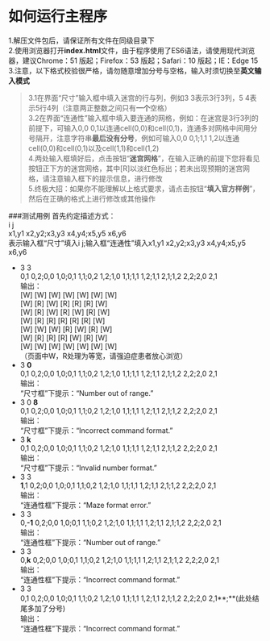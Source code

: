 # 如何运行主程序
1.解压文件包后，请保证所有文件在同级目录下  
2.使用浏览器打开**index.html**文件，由于程序使用了ES6语法，请使用现代浏览器，建议Chrome：51 版起；Firefox：53 版起；Safari：10 版起；IE：Edge 15   
3.注意，以下格式校验很严格，请勿随意增加分号与空格，输入时须切换至**英文输入模式**
>3.1在界面“尺寸”输入框中填入迷宫的行与列，例如3 3表示3行3列，5 4表示5行4列（注意两正整数之间只有**一个**空格）  
>3.2在界面“连通性”输入框中填入要连通的网格，例如：在迷宫是3行3列的前提下，可输入0,0 0,1以连通cell(0,0)和cell(0,1)，连通多对网格中间用分号隔开，注意字符串**最后没有分号**，例如可输入0,0 0,1;1,1 1,2以连通cell(0,0)和cell(0,1)以及cell(1,1)和cell(1,2)   
4.两处输入框填好后，点击按钮“**迷宫网格**”，在输入正确的前提下您将看见按钮正下方的迷宫网格，其中[R]以淡红色标出；若未出现预期的迷宫网格，请注意输入框下的提示信息，进行修改  
5.终极大招：如果你不能理解以上格式要求，请点击按钮“**填入官方样例**”，然后在正确的格式上进行修改或其他操作  

###测试用例
首先约定描述方式：  
i j  
x1,y1 x2,y2;x3,y3 x4,y4;x5,y5 x6,y6  
表示输入框“尺寸”填入i j;输入框“连通性”填入x1,y1 x2,y2;x3,y3 x4,y4;x5,y5 x6,y6  
- 3 3  
0,1 0,2;0,0 1,0;0,1 1,1;0,2 1,2;1,0 1,1;1,1 1,2;1,1 2,1;1,2 2,2;2,0 2,1  
输出：  
[W] [W] [W] [W] [W] [W] [W]  
[W] [R] [W] [R] [R] [R] [W]  
[W] [R] [W] [R] [W] [R] [W]  
[W] [R] [R] [R] [R] [R] [W]  
[W] [W] [W] [R] [W] [R] [W]  
[W] [R] [R] [R] [W] [R] [W]  
[W] [W] [W] [W] [W] [W] [W]  
（页面中W，R处理为等宽，请强迫症患者放心浏览）  
- 3 **0**  
0,1 0,2;0,0 1,0;0,1 1,1;0,2 1,2;1,0 1,1;1,1 1,2;1,1 2,1;1,2 2,2;2,0 2,1  
输出：  
“尺寸框”下提示：“Number out of range​.​”  
- 3 0 **8**  
0,1 0,2;0,0 1,0;0,1 1,1;0,2 1,2;1,0 1,1;1,1 1,2;1,1 2,1;1,2 2,2;2,0 2,1  
输出：  
“尺寸框”下提示：“Incorrect command format​.​​”  
- 3 **k**  
0,1 0,2;0,0 1,0;0,1 1,1;0,2 1,2;1,0 1,1;1,1 1,2;1,1 2,1;1,2 2,2;2,0 2,1  
输出：  
“尺寸框”下提示：“Invalid number format​.”  
- 3 3  
**1**,1 0,2;0,0 1,0;0,1 1,1;0,2 1,2;1,0 1,1;1,1 1,2;1,1 2,1;1,2 2,2;2,0 2,1  
输出：  
“连通性框”下提示：“Maze format error​.”  
- 3 3  
0,**-1** 0,2;0,0 1,0;0,1 1,1;0,2 1,2;1,0 1,1;1,1 1,2;1,1 2,1;1,2 2,2;2,0 2,1  
输出：  
“连通性框”下提示：“Number out of range​.”  
- 3 3  
0,**k** 0,2;0,0 1,0;0,1 1,1;0,2 1,2;1,0 1,1;1,1 1,2;1,1 2,1;1,2 2,2;2,0 2,1  
输出：  
“连通性框”下提示：“Incorrect command format​.”  
- 3 3  
0,1 0,2;0,0 1,0;0,1 1,1;0,2 1,2;1,0 1,1;1,1 1,2;1,1 2,1;1,2 2,2;2,0 2,1**;**(此处结尾多加了分号)  
输出：  
“连通性框”下提示：“Incorrect command format​.”  
